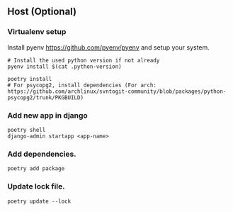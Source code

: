 ## Host (Optional)

### Virtualenv setup
Install pyenv https://github.com/pyenv/pyenv and setup your system.
```
# Install the used python version if not already
pyenv install $(cat .python-version)

poetry install
# For psycopg2, install dependencies (For arch: https://github.com/archlinux/svntogit-community/blob/packages/python-psycopg2/trunk/PKGBUILD)
```


### Add new app in django
```
poetry shell
django-admin startapp <app-name>
```


### Add dependencies.
```
poetry add package
```

### Update lock file.
```
poetry update --lock
```
